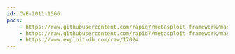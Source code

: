 ```yaml
---
id: CVE-2011-1566
pocs:
    - https://raw.githubusercontent.com/rapid7/metasploit-framework/master/modules/exploits/windows/scada/igss_exec_17.rb
    - https://raw.githubusercontent.com/rapid7/metasploit-framework/master/modules/exploits/windows/scada/igss9_misc.rb
    - https://www.exploit-db.com/raw/17024
---
```

